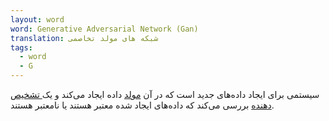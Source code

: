 ```yaml
---
layout: word
word: Generative Adversarial Network (Gan)
translation: شبکه های مولد تخاصمی
tags:
  - word
  - G
---
```


سیستمی برای ایجاد داده‌های جدید است که در آن [مولد](https://developers.google.com/machine-learning/glossary#generator) داده ایجاد می‌کند و یک[ تشخیص دهنده](https://developers.google.com/machine-learning/glossary#discriminator) بررسی می‌کند که داد‌ه‌های ایجاد شده معتبر هستند یا نامعتبر هستند.
